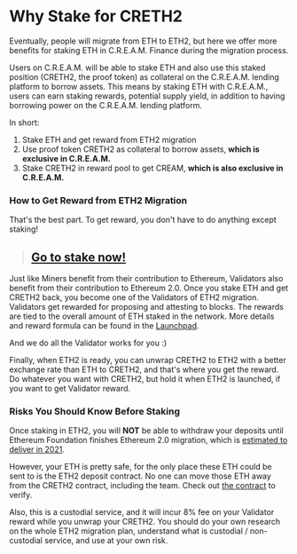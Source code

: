 # Why Stake for CRETH2

Eventually, people will migrate from ETH to ETH2, but here we offer more benefits for staking ETH in C.R.E.A.M. Finance during the migration process.

Users on C.R.E.A.M. will be able to stake ETH and also use this staked position \(CRETH2, the proof token\) as collateral on the C.R.E.A.M. lending platform to borrow assets. This means by staking ETH with C.R.E.A.M., users can earn staking rewards, potential supply yield, in addition to having borrowing power on the C.R.E.A.M. lending platform.

In short:

1. Stake ETH and get reward from ETH2 migration
2. Use proof token CRETH2 as collateral to borrow assets, **which is exclusive in C.R.E.A.M.**
3. Stake CRETH2 in reward pool to get CREAM, **which is also exclusive in C.R.E.A.M.**

### **How to Get Reward from ETH2 Migration**

That's the best part. To get reward, you don't have to do anything except staking!

> ## [Go to stake now!](https://app.cream.finance/eth2/)

Just like Miners benefit from their contribution to Ethereum, Validators also benefit from their contribution to Ethereum 2.0. Once you stake ETH and get CRETH2 back, you become one of the Validators of ETH2 migration. Validators get rewarded for proposing and attesting to blocks. The rewards are tied to the overall amount of ETH staked in the network. More details and reward formula can be found in the [Launchpad](https://launchpad.ethereum.org/).

And we do all the Validator works for you :\)

Finally, when ETH2 is ready, you can unwrap CRETH2 to ETH2 with a better exchange rate than ETH to CRETH2, and that's where you get the reward. Do whatever you want with CRETH2, but hold it when ETH2 is launched, if you want to get Validator reward.

### **Risks You Should Know Before Staking**

Once staking in ETH2, you will **NOT** be able to withdraw your deposits until Ethereum Foundation finishes Ethereum 2.0 migration, which is [estimated to deliver in 2021](https://ethereum.org/en/eth2).

However, your ETH is pretty safe, for the only place these ETH could be sent to is the ETH2 deposit contract. No one can move those ETH away from the CRETH2 contract, including the team. Check out [the contract](https://etherscan.io/address/0xcbc1065255cbc3ab41a6868c22d1f1c573ab89fd#code) to verify.

Also, this is a custodial service, and it will incur 8% fee on your Validator reward while you unwrap your CRETH2. You should do your own research on the whole ETH2 migration plan, understand what is custodial / non-custodial service, and use at your own risk.

